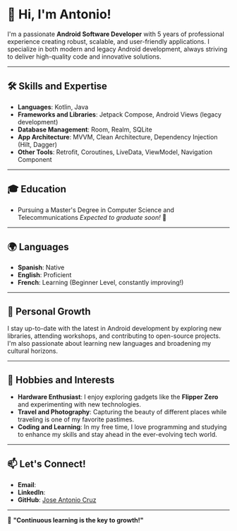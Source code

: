 # 👋 Hi, I'm Antonio!

I'm a passionate **Android Software Developer** with 5 years of professional experience creating robust, scalable, and user-friendly applications. I specialize in both modern and legacy Android development, always striving to deliver high-quality code and innovative solutions.

---

## 🛠️ Skills and Expertise

- **Languages**: Kotlin, Java  
- **Frameworks and Libraries**: Jetpack Compose, Android Views (legacy development)  
- **Database Management**: Room, Realm, SQLite  
- **App Architecture**: MVVM, Clean Architecture, Dependency Injection (Hilt, Dagger)  
- **Other Tools**: Retrofit, Coroutines, LiveData, ViewModel, Navigation Component  

---

## 🎓 Education

- Pursuing a Master's Degree in Computer Science and Telecommunications
  *Expected to graduate soon!* 🎉  

---

## 🌍 Languages

- **Spanish**: Native  
- **English**: Proficient  
- **French**: Learning (Beginner Level, constantly improving!)  

---

## 🚀 Personal Growth

I stay up-to-date with the latest in Android development by exploring new libraries, attending workshops, and contributing to open-source projects. I'm also passionate about learning new languages and broadening my cultural horizons.

---

## 🎨 Hobbies and Interests

- **Hardware Enthusiast**: I enjoy exploring gadgets like the **Flipper Zero** and experimenting with new technologies.  
- **Travel and Photography**: Capturing the beauty of different places while traveling is one of my favorite pastimes.  
- **Coding and Learning**: In my free time, I love programming and studying to enhance my skills and stay ahead in the ever-evolving tech world.  

---

## 📫 Let's Connect!

- **Email**: 
- **LinkedIn**:   
- **GitHub**: [Jose Antonio Cruz](https://github.com/crucitoAntonio)

---

🌟 **"Continuous learning is the key to growth!"**
